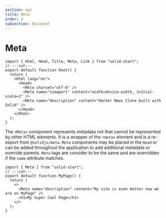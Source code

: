 ```yaml
---
section: api
title: Meta
order: 4
subsection: Document
---
```


# Meta

```tsx twoslash
import { Html, Head, Title, Meta, Link } from "solid-start";
// ---cut---
export default function Root() {
  return (
    <Html lang="en">
      <Head>
        <Meta charset="utf-8" />
        <Meta name="viewport" content="width=device-width, initial-scale=1" />
        <Meta name="description" content="Hacker News Clone built with Solid" />
      </Head>
    </Html>
  );
}
```

The `<Meta>` component represents metadata not that cannot be represented by other HTML elements. It is a wrapper of the `<meta>` element and is a re-export from `@solidjs/meta`. `Meta` components may be placed in the `Head` or can be added throughout the application to add additional metadata or override parents. `Meta` tags are consider to be the same and are overridden if the `name` attribute matches.

```tsx twoslash
import { Meta } from "solid-start";
// ---cut---
export default function MyPage() {
  return (
    <>
      <Meta name="description" content="My site is even better now we are on MyPage" />
      <h1>My Super Cool Page</h1>
    </>
  );
}
```
